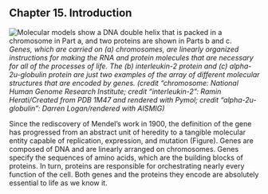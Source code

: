 ##  Chapter 15. Introduction 

![Molecular models show a DNA double helix that is packed in a chromosome in Part a, and two proteins are shown in Parts b and c.][1] _Genes, which are carried on (a) chromosomes, are linearly organized instructions for making the RNA and protein molecules that are necessary for all of the processes of life. The (b) interleukin-2 protein and (c) alpha-2u-globulin protein are just two examples of the array of different molecular structures that are encoded by genes. (credit “chromosome: National Human Genome Research Institute; credit “interleukin-2”: Ramin Herati/Created from PDB 1M47 and rendered with Pymol; credit “alpha-2u-globulin”: Darren Logan/rendered with AISMIG)_

Since the rediscovery of Mendel’s work in 1900, the definition of the gene has progressed from an abstract unit of heredity to a tangible molecular entity capable of replication, expression, and mutation (Figure). Genes are composed of DNA and are linearly arranged on chromosomes. Genes specify the sequences of amino acids, which are the building blocks of proteins. In turn, proteins are responsible for orchestrating nearly every function of the cell. Both genes and the proteins they encode are absolutely essential to life as we know it.

   [1]: https://cnx.org/resources/5eb113a0b52a21bb1c90139eb883e6b9f1449534/Figure_15_00_01.jpg

